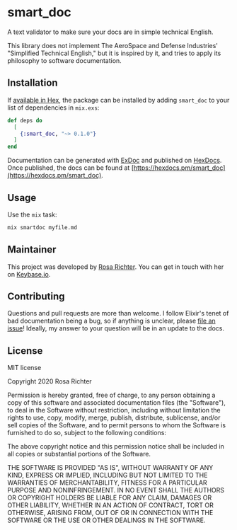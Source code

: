 # smart_doc

A text validator to make sure your docs are in simple technical English.

This library does not implement The AeroSpace and Defense Industries' "Simplified Technical English,"
but it is inspired by it, and tries to apply its philosophy to software documentation.

## Installation

If [available in Hex](https://hex.pm/docs/publish), the package can be installed
by adding `smart_doc` to your list of dependencies in `mix.exs`:

```elixir
def deps do
  [
    {:smart_doc, "~> 0.1.0"}
  ]
end
```

Documentation can be generated with [ExDoc](https://github.com/elixir-lang/ex_doc)
and published on [HexDocs](https://hexdocs.pm). Once published, the docs can
be found at [https://hexdocs.pm/smart_doc](https://hexdocs.pm/smart_doc).

## Usage

Use the `mix` task:

```sh
mix smartdoc myfile.md
```

## Maintainer

This project was developed by [Rosa Richter](https://github.com/Cantido).
You can get in touch with her on [Keybase.io](https://keybase.io/cantido).

## Contributing

Questions and pull requests are more than welcome.
I follow Elixir's tenet of bad documentation being a bug,
so if anything is unclear, please [file an issue](https://github.com/Cantido/smart_doc/issues/new)!
Ideally, my answer to your question will be in an update to the docs.

## License

MIT license

Copyright 2020 Rosa Richter

Permission is hereby granted, free of charge, to any person obtaining a copy of
this software and associated documentation files (the "Software"), to deal in
the Software without restriction, including without limitation the rights to
use, copy, modify, merge, publish, distribute, sublicense, and/or sell copies
of the Software, and to permit persons to whom the Software is furnished to do
so, subject to the following conditions:

The above copyright notice and this permission notice shall be included in all
copies or substantial portions of the Software.

THE SOFTWARE IS PROVIDED "AS IS", WITHOUT WARRANTY OF ANY KIND, EXPRESS OR
IMPLIED, INCLUDING BUT NOT LIMITED TO THE WARRANTIES OF MERCHANTABILITY,
FITNESS FOR A PARTICULAR PURPOSE AND NONINFRINGEMENT. IN NO EVENT SHALL THE
AUTHORS OR COPYRIGHT HOLDERS BE LIABLE FOR ANY CLAIM, DAMAGES OR OTHER
LIABILITY, WHETHER IN AN ACTION OF CONTRACT, TORT OR OTHERWISE, ARISING FROM,
OUT OF OR IN CONNECTION WITH THE SOFTWARE OR THE USE OR OTHER DEALINGS IN THE
SOFTWARE.
